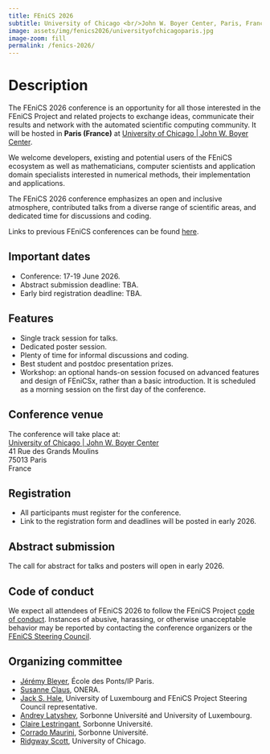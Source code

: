 ```yaml
---
title: FEniCS 2026
subtitle: University of Chicago <br/>John W. Boyer Center, Paris, France<br/>17-19 June 2026
image: assets/img/fenics2026/universityofchicagoparis.jpg
image-zoom: fill
permalink: /fenics-2026/
---
```


# Description

The FEniCS 2026 conference is an opportunity for all those interested in
the FEniCS Project and related projects to exchange ideas, communicate
their results and network with the automated scientific computing
community. It will be hosted in **Paris (France)** at
[University of Chicago | John W. Boyer Center](https://centerinparis.uchicago.edu/).

We welcome developers, existing and potential users of the
FEniCS ecosystem as well as mathematicians, computer scientists and
application domain specialists interested in numerical methods, their
implementation and applications.

The FEniCS 2026 conference emphasizes an open and inclusive
atmosphere, contributed talks from a diverse range of scientific areas,
and dedicated time for discussions and coding.

Links to previous FEniCS conferences can be found [here](index.md).

## Important dates

- Conference: 17-19 June 2026.
- Abstract submission deadline: TBA.
- Early bird registration deadline: TBA.

## Features

- Single track session for talks.
- Dedicated poster session.
- Plenty of time for informal discussions and coding.
- Best student and postdoc presentation prizes.
- Workshop: an optional hands-on session focused on advanced features and design of FEniCSx, rather than a basic introduction. It is scheduled as a morning session on the first day of the conference.

## Conference venue

The conference will take place at:<br/>
[University of Chicago | John W. Boyer Center](https://maps.app.goo.gl/ZGsSNiFAddyisY4R6)<br/>
41 Rue des Grands Moulins<br/>
75013 Paris<br/>
France

## Registration

- All participants must register for the conference.
- Link to the registration form and deadlines will be posted in early 2026.

## Abstract submission

The call for abstract for talks and posters will open in early 2026.

## Code of conduct

We expect all attendees of FEniCS 2026 to follow the FEniCS Project
[code of conduct](../community/code-of-conduct.md). Instances of
abusive, harassing, or otherwise unacceptable behavior may be reported
by contacting the conference organizers or the [FEniCS Steering
Council](https://github.com/FEniCS/governance).

## Organizing committee

- [Jérémy Bleyer](https://bleyerj.github.io/), École des Ponts/IP Paris.
- [Susanne Claus](https://www.linkedin.com/in/susanne-claus-ab47387/), ONERA.
- [Jack S. Hale](https://orcid.org/0000-0001-7216-861X), University of Luxembourg and FEniCS Project Steering Council representative.
- [Andrey Latyshev](https://www.linkedin.com/in/andrey-latyshev/), Sorbonne Université and University of Luxembourg.
- [Claire Lestringant](http://www.dalembert.upmc.fr/home/lestringant/), Sorbonne Université.
- [Corrado Maurini](http://www.lmm.jussieu.fr/~corrado/), Sorbonne Université.
- [Ridgway Scott](https://people.cs.uchicago.edu/~ridg/), University of Chicago.
